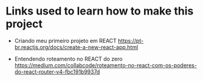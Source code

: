 # Links used to learn how to make this project

- Criando meu primeiro projeto em REACT
https://pt-br.reactjs.org/docs/create-a-new-react-app.html

- Entendendo roteamento no REACT do zero
https://medium.com/collabcode/roteamento-no-react-com-os-poderes-do-react-router-v4-fbc191b9937d